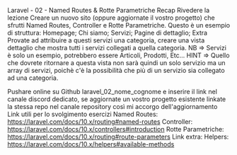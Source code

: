 Laravel - 02 - Named Routes & Rotte Parametriche
Recap
Rivedere la lezione
Creare un nuovo sito (oppure aggiornate il vostro progetto) che sfrutti Named Routes, Controller e Rotte Parametriche. Questo è un esempio di struttura:
Homepage;
Chi siamo;
Servizi;
Pagine di dettaglio;
Extra
Provate ad attribuire a questi servizi una categoria, creare una vista dettaglio che mostra tutti i servizi collegati a quella categoria.
NB => Servizi è solo un esempio, potrebbero essere Articoli, Prodotti, Etc...
HINT => Quello che dovrete ritornare a questa vista non sarà quindi un solo servizio ma un array di servizi, poichè c'è la possibilità che più di un servizio sia collegato ad una categoria.

Pushare online su Github laravel_02_nome_cognome e inserire il link nel canale discord dedicato, se aggiornate un vostro progetto esistente linkate la stessa repo nel canale repository così mi accorgo dell'aggiornamento
Link utili per lo svolgimento esercizi
Named Routes: https://laravel.com/docs/10.x/routing#named-routes
Controller: https://laravel.com/docs/10.x/controllers#introduction
Rotte Parametriche: https://laravel.com/docs/10.x/routing#route-parameters
Link extra:
Helpers: https://laravel.com/docs/10.x/helpers#available-methods